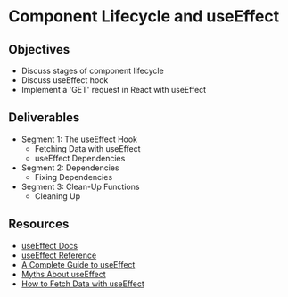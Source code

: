# Component Lifecycle and useEffect

## Objectives

- Discuss stages of component lifecycle
- Discuss useEffect hook
- Implement a 'GET' request in React with useEffect

## Deliverables

- Segment 1: The useEffect Hook
  - Fetching Data with useEffect
  - useEffect Dependencies
- Segment 2: Dependencies
  - Fixing Dependencies
- Segment 3: Clean-Up Functions
  - Cleaning Up

## Resources

- [useEffect Docs](https://reactjs.org/docs/hooks-effect.html)
- [useEffect Reference](https://reactjs.org/docs/hooks-reference.html#useeffect)
- [A Complete Guide to useEffect](https://overreacted.io/a-complete-guide-to-useeffect/)
- [Myths About useEffect](https://epicreact.dev/myths-about-useeffect/)
- [How to Fetch Data with useEffect](https://www.robinwieruch.de/react-hooks-fetch-data)
